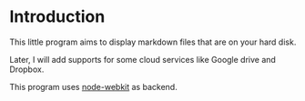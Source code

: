 # Introduction

This little program aims to display markdown files that are on your hard disk. 

Later, I will add supports for some cloud services like Google drive and Dropbox.

This program uses [node-webkit](https://github.com/rogerwang/node-webkit) as backend.
